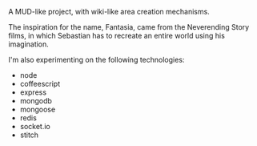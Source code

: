 A MUD-like project, with wiki-like area creation mechanisms.

The inspiration for the name, Fantasia, came from the Neverending Story films, in which Sebastian has to recreate an entire world using his imagination.

I'm also experimenting on the following technologies:

- node
- coffeescript
- express
- mongodb
- mongoose
- redis
- socket.io
- stitch